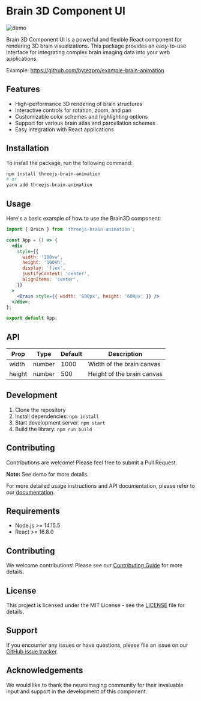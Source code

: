 # Brain 3D Component UI

![demo](https://github.com/bytezpro/example-brain-animation/blob/main/public/demo.gif)

Brain 3D Component UI is a powerful and flexible React component for rendering 3D brain visualizations. This package provides an easy-to-use interface for integrating complex brain imaging data into your web applications.

Example: https://github.com/bytezpro/example-brain-animation

## Features

- High-performance 3D rendering of brain structures
- Interactive controls for rotation, zoom, and pan
- Customizable color schemes and highlighting options
- Support for various brain atlas and parcellation schemes
- Easy integration with React applications

## Installation

To install the package, run the following command:

```bash
npm install threejs-brain-animation
# or
yarn add threejs-brain-animation
```

## Usage

Here's a basic example of how to use the Brain3D component:

```jsx
import { Brain } from 'threejs-brain-animation';

const App = () => {
  <div
    style={{
      width: '100vw',
      height: '100vh',
      display: 'flex',
      justifyContent: 'center',
      alignItems: 'center',
    }}
  >
    <Brain style={{ width: '600px', height: '600px' }} />
  </div>;
};

export default App;
```

## API

| Prop   | Type   | Default | Description                |
| ------ | ------ | ------- | -------------------------- |
| width  | number | 1000    | Width of the brain canvas  |
| height | number | 500     | Height of the brain canvas |

## Development

1. Clone the repository
2. Install dependencies: `npm install`
3. Start development server: `npm start`
4. Build the library: `npm run build`

## Contributing

Contributions are welcome! Please feel free to submit a Pull Request.

**Note:** See demo for more details.

For more detailed usage instructions and API documentation, please refer to our [documentation](https://example-brain-animation.vercel.app/).

## Requirements

- Node.js >= 14.15.5
- React >= 16.8.0

## Contributing

We welcome contributions! Please see our [Contributing Guide](link-to-contributing-guide) for more details.

## License

This project is licensed under the MIT License - see the [LICENSE](LICENSE) file for details.

## Support

If you encounter any issues or have questions, please file an issue on our [GitHub issue tracker](link-to-your-issue-tracker).

## Acknowledgements

We would like to thank the neuroimaging community for their invaluable input and support in the development of this component.
